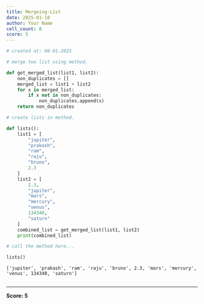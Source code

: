 ```yaml
---
title: Mergeing-List
date: 2025-01-10
author: Your Name
cell_count: 8
score: 5
---
```


```python
# created at: 08-01-2025 
```


```python
# merge two list using method.
```


```python
def get_merged_list(list1, list2):
    non_duplicates = []
    merged_list = list1 + list2
    for x in merged_list:
        if x not in non_duplicates:
            non_duplicates.append(x)
    return non_duplicates
```


```python
# create lists in method.
```


```python
def lists():
    list1 = [
        "jupiter",
        "prakash",
        "ram",
        "raju",
        "bruno",
        2.3
    ]
    list2 = [
        2.3,
        "jupiter",
        "mars",
        "mercury",
        "venus",
        134340,
        "saturn"
    ]
    combined_list = get_merged_list(list1, list2)   
    print(combined_list)
```


```python
# call the method here...
```


```python
lists()
```

    ['jupiter', 'prakash', 'ram', 'raju', 'bruno', 2.3, 'mars', 'mercury', 'venus', 134340, 'saturn']



```python

```


---
**Score: 5**
